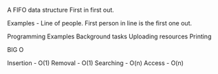 A FIFO data structure
First in first out.

Examples - Line of people. First person in line is the first one out.

Programming Examples
Background tasks
Uploading resources
Printing

BIG O

Insertion - O(1)
Removal - O(1)
Searching - O(n)
Access - O(n)
